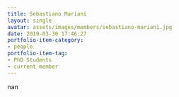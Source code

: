 ```yaml
---
title: Sebastiano Mariani
layout: single
avatar: assets/images/members/sebastiano-mariani.jpg
date: 2019-03-30 17:46:27
portfolio-item-category:
- people
portfolio-item-tag:
- PhD Students
- current member
---
```

nan